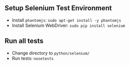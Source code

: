 ## Setup Selenium Test Environment
- Install `phantomjs`: `sudo apt-get install -y phantomjs`
- Install Selenium WebDriver: `sudo pip install selenium`

## Run all tests
- Change directory to `python/selenium/`
- Run tests: `nosetests`
